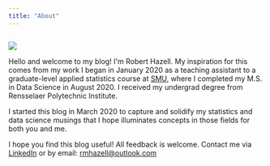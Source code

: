 ```yaml
---
title: "About"
---
```


<img align="center">

![](/./about_files/primary_resized.jpg)

</img>

Hello and welcome to my blog!  I'm Robert Hazell.  My inspiration for this comes from my work I began in January 2020 as a teaching assistant to a graduate-level applied statistics course at [SMU](https://datascience.smu.edu/), where I completed my M.S. in Data Science in August 2020.  I received my undergrad degree from Rensselaer Polytechnic Institute.

I started this blog in March 2020 to capture and solidify my statistics and data science musings that I hope illuminates concepts in those fields for both you and me.

I hope you find this blog useful!  All feedback is welcome.  Contact me via [LinkedIn](www.linkedin.com/in/robertmhazell) or by email: rmhazell@outlook.com

